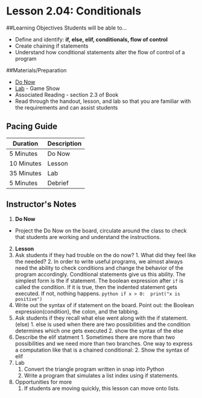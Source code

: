 # Lesson 2.04: Conditionals

##Learning Objectives
Students will be able to... 
* Define and identify: **if, else, elif, conditionals, flow of control** 
* Create chaining if statements
* Understand how conditional statements alter the flow of control of a program

##Materials/Preparation
* [Do Now]
* [Lab] - Game Show
* Associated Reading - section 2.3 of Book
* Read through the handout, lesson, and lab so that you are familiar with the requirements and can assist students

## Pacing Guide
| **Duration**   | **Description** |
| ---------- | ----------- |
| 5 Minutes  | Do Now      |
| 10 Minutes | Lesson      |
| 35 Minutes | Lab         |
| 5 Minutes | Debrief  |

## Instructor's Notes
1. **Do Now** 
  * Project the Do Now on the board, circulate around the class to check that students are working and understand the instructions. 
2. **Lesson**
  1. Ask students if they had trouble on the do now? 
    1. What did they feel like the needed? 
    2. In order to write useful programs, we almost always need the ability to check conditions and change the behavior of the program accordingly. Conditional statements give us this ability. The simplest form is the if statement. The boolean expression after `if` is called the condition. If it is true, then the indented statement gets executed. If not, nothing happens.
    ```python
    if x > 0: 
        print("x is positive")
    ```
  2. Write out the syntax of if statement on the board. Point out: the Boolean expression(condition), the colon, and the tabbing. 
  3. Ask students if they recall what else went along with the if statement.(else) 
    1. else is used when there are two possibilities and the condition determines which one gets executed
    2. show the syntax of the else
  4. Describe the elif statment
    1. Sometimes there are more than two possibilities and we need more than two branches. One way to express a computation like that is a chained conditional:
    2. Show the syntax of elif
3. Lab
    1. Convert the triangle program written in snap into Python 
    2. Write a program that simulates a list index using if statements. 
4. Opportunities for more
    1. If students are moving quickly, this lesson can move onto lists. 

[Do Now]:do_now.md
[Lab]:lab.md